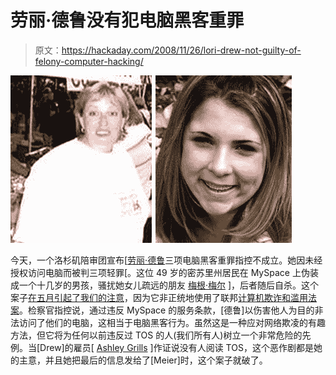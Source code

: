 # 劳丽·德鲁没有犯电脑黑客重罪

> 原文：<https://hackaday.com/2008/11/26/lori-drew-not-guilty-of-felony-computer-hacking/>

![](img/9bcc57a96d29810c892bc1b6c01d0a88.png)

今天，一个洛杉矶陪审团宣布[[劳丽·德鲁](http://www.mahalo.com/Lori_Drew "Lori Drew - Mahalo")三项电脑黑客重罪指控不成立。她因未经授权访问电脑而被判三项轻罪[。这位 49 岁的密苏里州居民在 MySpace 上伪装成一个十几岁的男孩，骚扰她女儿疏远的朋友[](http://blog.wired.com/27bstroke6/2008/11/lori-drew-pla-5.html "Lori Drew Not Guilty of Felonies in Landmark Cyberbullying Trial | Threat Level from Wired.com") [梅根·梅尔](http://www.mahalo.com/Megan_Meier "Megan Meier - Mahalo") ]，后者随后自杀。这个案子[在五月引起了我们的注意](http://hackaday.com/2008/05/27/violating-terms-of-service-equals-hacking/ "Violating Terms Of Service equals hacking  - Hack a Day")，因为它非正统地使用了联邦[计算机欺诈和滥用法案](http://www.law.cornell.edu/uscode/18/1030.html "Title 18,1030\. Fraud and related activity in connection with computers")。检察官指控说，通过违反 MySpace 的服务条款，[德鲁]以伤害他人为目的非法访问了他们的电脑，这相当于电脑黑客行为。虽然这是一种应对网络欺凌的有趣方法，但它将为任何以前违反过 TOS 的人(我们所有人)树立一个非常危险的先例。当[Drew]的雇员[ [Ashley Grills](http://www.mahalo.com/Ashley_Grills "Ashley Grills - Mahalo") ]作证说没有人阅读 TOS，这个恶作剧都是她的主意，并且她把最后的信息发给了[Meier]时，这个案子就破了。